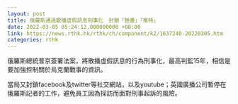 ```yaml
---
layout: post
title: 俄羅斯通過散播虛假訊息刑事化　封鎖「臉書」「推特」
date: 2022-03-05 05:24:12.000000000 +08:00
link: https://news.rthk.hk/rthk/ch/component/k2/1637240-20220305.htm
categories: rthk
---
```


俄羅斯總統普京簽署法案，將散播虛假訊息的行為刑事化，最高判監15年，相信是要加強控制關於烏克蘭戰事的資訊。

當局又封鎖facebook及twitter等社交網站，以及youtube；英國廣播公司暫停在俄羅斯記者的工作，避免員工因為採訪而面對刑事起訴的風險。
